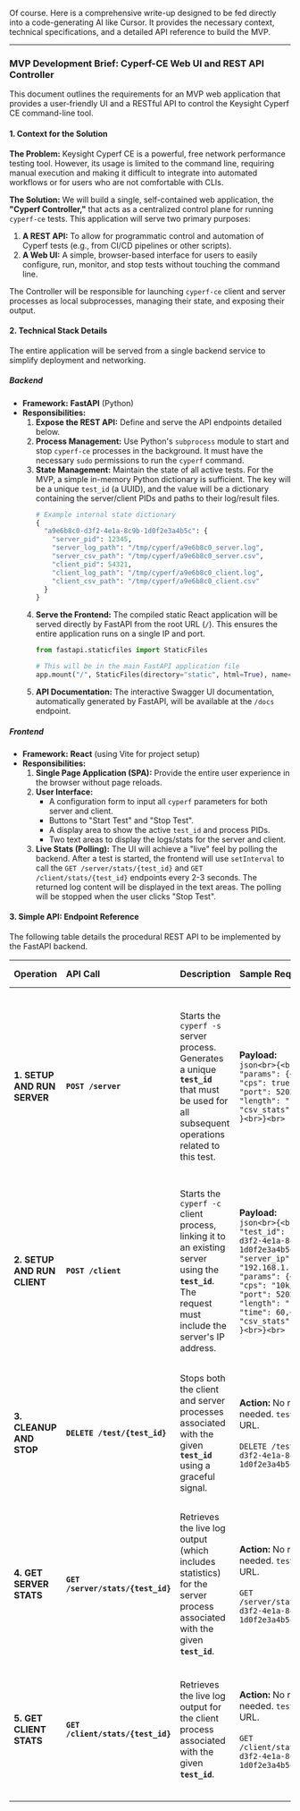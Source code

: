 Of course. Here is a comprehensive write-up designed to be fed directly into a code-generating AI like Cursor. It provides the necessary context, technical specifications, and a detailed API reference to build the MVP.

---

### MVP Development Brief: Cyperf-CE Web UI and REST API Controller

This document outlines the requirements for an MVP web application that provides a user-friendly UI and a RESTful API to control the Keysight Cyperf CE command-line tool.

#### 1. Context for the Solution

**The Problem:** Keysight Cyperf CE is a powerful, free network performance testing tool. However, its usage is limited to the command line, requiring manual execution and making it difficult to integrate into automated workflows or for users who are not comfortable with CLIs.

**The Solution:** We will build a single, self-contained web application, the **"Cyperf Controller,"** that acts as a centralized control plane for running `cyperf-ce` tests. This application will serve two primary purposes:

1.  **A REST API:** To allow for programmatic control and automation of Cyperf tests (e.g., from CI/CD pipelines or other scripts).
2.  **A Web UI:** A simple, browser-based interface for users to easily configure, run, monitor, and stop tests without touching the command line.

The Controller will be responsible for launching `cyperf-ce` client and server processes as local subprocesses, managing their state, and exposing their output.

#### 2. Technical Stack Details

The entire application will be served from a single backend service to simplify deployment and networking.

##### **Backend**

*   **Framework:** **FastAPI** (Python)
*   **Responsibilities:**
    1.  **Expose the REST API:** Define and serve the API endpoints detailed below.
    2.  **Process Management:** Use Python's `subprocess` module to start and stop `cyperf-ce` processes in the background. It must have the necessary `sudo` permissions to run the `cyperf` command.
    3.  **State Management:** Maintain the state of all active tests. For the MVP, a simple in-memory Python dictionary is sufficient. The key will be a unique `test_id` (a UUID), and the value will be a dictionary containing the server/client PIDs and paths to their log/result files.
        ```python
        # Example internal state dictionary
        {
          "a9e6b8c0-d3f2-4e1a-8c9b-1d0f2e3a4b5c": {
            "server_pid": 12345,
            "server_log_path": "/tmp/cyperf/a9e6b8c0_server.log",
            "server_csv_path": "/tmp/cyperf/a9e6b8c0_server.csv",
            "client_pid": 54321,
            "client_log_path": "/tmp/cyperf/a9e6b8c0_client.log",
            "client_csv_path": "/tmp/cyperf/a9e6b8c0_client.csv"
          }
        }
        ```
    4.  **Serve the Frontend:** The compiled static React application will be served directly by FastAPI from the root URL (`/`). This ensures the entire application runs on a single IP and port.
        ```python
        from fastapi.staticfiles import StaticFiles

        # This will be in the main FastAPI application file
        app.mount("/", StaticFiles(directory="static", html=True), name="static")
        ```
    5.  **API Documentation:** The interactive Swagger UI documentation, automatically generated by FastAPI, will be available at the `/docs` endpoint.

##### **Frontend**

*   **Framework:** **React** (using Vite for project setup)
*   **Responsibilities:**
    1.  **Single Page Application (SPA):** Provide the entire user experience in the browser without page reloads.
    2.  **User Interface:**
        *   A configuration form to input all `cyperf` parameters for both server and client.
        *   Buttons to "Start Test" and "Stop Test".
        *   A display area to show the active `test_id` and process PIDs.
        *   Two text areas to display the logs/stats for the server and client.
    3.  **Live Stats (Polling):** The UI will achieve a "live" feel by polling the backend. After a test is started, the frontend will use `setInterval` to call the `GET /server/stats/{test_id}` and `GET /client/stats/{test_id}` endpoints every 2-3 seconds. The returned log content will be displayed in the text areas. The polling will be stopped when the user clicks "Stop Test".

#### 3. Simple API: Endpoint Reference

The following table details the procedural REST API to be implemented by the FastAPI backend.

| Operation | API Call | Description | Sample Request | Sample Response |
| :--- | :--- | :--- | :--- | :--- |
| **1. SETUP AND RUN SERVER** | **`POST /server`** | Starts the `cyperf -s` server process. Generates a unique **`test_id`** that must be used for all subsequent operations related to this test. | **Payload:**<br>```json<br>{<br>  "params": {<br>    "cps": true,<br>    "port": 5202,<br>    "length": "1k",<br>    "csv_stats": true<br>  }<br>}<br>``` | **Status:** `201 Created` <br><br> **Body:**<br>```json<br>{<br>  "test_id": "a9e6b8c0-d3f2-4e1a-8c9b-1d0f2e3a4b5c",<br>  "server_pid": 12345,<br>  "status": "SERVER_RUNNING",<br>  "message": "Cyperf server started. Use test_id for all related operations."<br>}<br>``` |
| **2. SETUP AND RUN CLIENT** | **`POST /client`** | Starts the `cyperf -c` client process, linking it to an existing server using the **`test_id`**. The request must include the server's IP address. | **Payload:**<br>```json<br>{<br>  "test_id": "a9e6b8c0-d3f2-4e1a-8c9b-1d0f2e3a4b5c",<br>  "server_ip": "192.168.1.100",<br>  "params": {<br>    "cps": "10k/s",<br>    "port": 5202,<br>    "length": "1k",<br>    "time": 60,<br>    "csv_stats": true<br>  }<br>}<br>``` | **Status:** `200 OK` <br><br> **Body:**<br>```json<br>{<br>  "test_id": "a9e6b8c0-d3f2-4e1a-8c9b-1d0f2e3a4b5c",<br>  "client_pid": 54321,<br>  "status": "CLIENT_RUNNING",<br>  "message": "Cyperf client started and linked to server."<br>}<br>``` |
| **3. CLEANUP AND STOP** | **`DELETE /test/{test_id}`** | Stops both the client and server processes associated with the given **`test_id`** using a graceful signal. | **Action:** No request body needed. `test_id` is in the URL.<br><br>`DELETE /test/a9e6b8c0-d3f2-4e1a-8c9b-1d0f2e3a4b5c` | **Status:** `200 OK` <br><br> **Body:**<br>```json<br>{<br>  "test_id": "a9e6b8c0-d3f2-4e1a-8c9b-1d0f2e3a4b5c",<br>  "status": "STOPPED",<br>  "message": "Stop signal sent to server (PID: 12345) and client (PID: 54321)."<br>}<br>``` |
| **4. GET SERVER STATS** | **`GET /server/stats/{test_id}`** | Retrieves the live log output (which includes statistics) for the server process associated with the given **`test_id`**. | **Action:** No request body needed. `test_id` is in the URL.<br><br>`GET /server/stats/a9e6b8c0-d3f2-4e1a-8c9b-1d0f2e3a4b5c` | **Status:** `200 OK`<br>**Content-Type:** `text/plain`<br><br>**Body:** The raw `stdout` from the server process.<br>```text<br>[ ID] Interval       Transfer     Bitrate<br>[  5]   0.00-3.00   sec  44.7 MBytes   125 Mbits/sec<br>``` |
| **5. GET CLIENT STATS** | **`GET /client/stats/{test_id}`** | Retrieves the live log output for the client process associated with the given **`test_id`**. | **Action:** No request body needed. `test_id` is in the URL.<br><br>`GET /client/stats/a9e6b8c0-d3f2-4e1a-8c9b-1d0f2e3a4b5c` | **Status:** `200 OK`<br>**Content-Type:** `text/plain`<br><br>**Body:** The raw `stdout` from the client process.<br>```text<br>[ ID] Interval       Transfer     Bitrate<br>[  5]   0.00-3.00   sec  44.7 MBytes   125 Mbits/sec<br>``` |